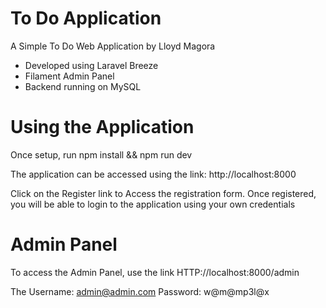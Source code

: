 # To Do Application
 A Simple To Do Web Application by Lloyd Magora
 - Developed using Laravel Breeze
 - Filament Admin Panel
 - Backend running on MySQL

# Using the Application
Once setup, run npm install && npm run dev 

The application can be accessed using the link: http://localhost:8000

Click on the Register link to Access the registration form. Once registered, you will be able to login to the application using your own credentials

 # Admin Panel
To access the Admin Panel, use the link HTTP://localhost:8000/admin 

The Username: admin@admin.com
Password: w@m@mp3l@x

